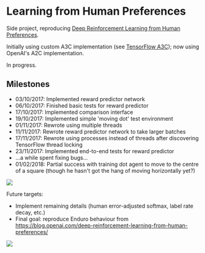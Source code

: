 # Learning from Human Preferences

Side project, reproducing [Deep Reinforcement Learning from Human Preferences](https://arxiv.org/abs/1706.03741).

Initially using custom A3C implementation (see [TensorFlow A3C](https://github.com/mrahtz/tensorflow-a3c)); now using OpenAI's A2C implementation.

In progress.

## Milestones

* 03/10/2017: Implemented reward predictor network
* 06/10/2017: Finished basic tests for reward predictor
* 17/10/2017: Implemented comparison interface
* 19/10/2017: Implemented simple 'moving dot' test environment
* 01/11/2017: Rewrote using multiple threads
* 11/11/2017: Rewrote reward predictor network to take larger batches
* 17/11/2017: Rewrote using processes instead of threads after discovering TensorFlow thread locking
* 23/11/2017: Implemented end-to-end tests for reward predictor
* ...a while spent fixing bugs...
* 01/02/2018: Partial success with training dot agent to move to the centre of a square (though he hasn't got the hang of moving horizontally yet?)

![](images/dot.gif)

Future targets:
* Implement remaining details (human error-adjusted softmax, label rate decay, etc.)
* Final goal: reproduce Enduro behaviour from <https://blog.openai.com/deep-reinforcement-learning-from-human-preferences/>

![](https://blog.openai.com/content/images/2017/06/enduro.gif)
